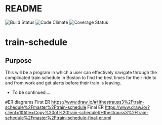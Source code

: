 # README

![Build Status](https://codeship.com/projects/<YOUR_PROJECT_UUID>/status?branch=master)
![Code Climate](https://codeclimate.com/github/<YOUR_GITHUB_USERNAME>/<YOUR_REPO_NAME>.png)
![Coverage Status](https://coveralls.io/repos/<YOUR_GITHUB_USERNAME>/<YOUR_REPO_NAME>/badge.png)

# train-schedule

## Purpose
This will be a program in which a user can effectively navigate through the complicated train schedule in Boston to find the best times for their ride to and from work and get alerts before their train is leaving.
* To be continued....


#ER diagrams
First ER
https://www.draw.io/#Hthestrauss3%2Ftrain-schedule%2Fmaster%2Ftrain-schedule
Final ER
https://www.draw.io/?client=1&title=Copy%20of%20train-schedule#Hthestrauss3%2Ftrain-schedule%2Fmaster%2Ftrain-schedule-final-er.xml
